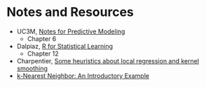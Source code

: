 # Notes and Resources

- UC3M, [Notes for Predictive Modeling](https://bookdown.org/egarpor/PM-UC3M/)
    - Chapter 6
- Dalpiaz, [R for Statistical Learning](https://daviddalpiaz.github.io/r4sl/)
    - Chapter 12
- Charpentier, [Some heuristics about local regression and kernel smoothing](https://www.r-bloggers.com/some-heuristics-about-local-regression-and-kernel-smoothing/)
- [k-Nearest Neighbor: An Introductory Example](https://quantdev.ssri.psu.edu/sites/qdev/files/kNN_tutorial.html)
